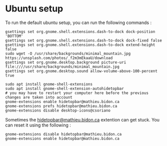 # Ubuntu setup

To run the default ubuntu setup, you can run the following commands :

```
gsettings set org.gnome.shell.extensions.dash-to-dock dock-position 'BOTTOM'
gsettings set org.gnome.shell.extensions.dash-to-dock dock-fixed false
gsettings set org.gnome.shell.extensions.dash-to-dock extend-height false
sudo wget -O /usr/share/backgrounds/minimal_mountain.jpg https://unsplash.com/photos/_f2m3mEkaaU/download
gsettings set org.gnome.desktop.background picture-uri file:////usr/share/backgrounds/minimal_mountain.jpg
gsettings set org.gnome.desktop.sound allow-volume-above-100-percent true

sudo apt install gnome-shell-extensions
sudo apt install gnome-shell-extension-autohidetopbar
# you may have to restart your computer here before the previous changes are taken into account
gnome-extensions enable hidetopbar@mathieu.bidon.ca
gnome-extensions prefs hidetopbar@mathieu.bidon.ca
gnome-extensions disable desktop-icons@csoriano
```

Sometimes the hidetopbar@mathieu.bidon.ca extention can get stuck. You can reset it using the following :

```
gnome-extensions disable hidetopbar@mathieu.bidon.ca
gnome-extensions enable hidetopbar@mathieu.bidon.ca
```
